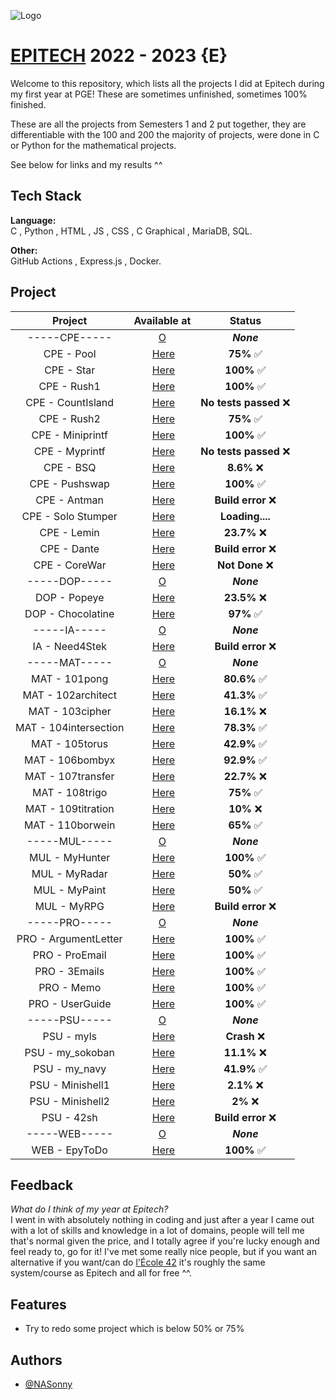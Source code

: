 
![Logo](https://newsroom.ionis-group.com/wp-content/uploads/2021/10/EPITECH-TECHNOLOGY-QUADRI-2021.png)


# [EPITECH](https://www.epitech.eu/) 2022 - 2023  {E}

Welcome to this repository, which lists all the projects I did at Epitech during my first year at PGE! These are sometimes unfinished, sometimes 100% finished.

These are all the projects from Semesters 1 and 2 put together, they are differentiable with the 100 and 200 the majority of projects, were done in C or Python for the mathematical projects.

See below for links and my results ^^


## Tech Stack

**Language:** \
C , Python , HTML , JS , CSS , C Graphical , MariaDB, SQL.

**Other:** \
GitHub Actions , Express.js , Docker.

## Project 

| Project    | Available at     | Status     |  
| :-: | :-: | :-:|
| -----CPE----- | [O](https://github.com/NASonny/EPITECH-23/tree/main/CPE) |***None***|
| CPE - Pool |‎ [Here](https://github.com/NASonny/EPITECH-23/tree/main/CPE/100%20-%20110/CPool)‎| **75%** ✅ |
| CPE - Star |‎ [Here](https://github.com/NASonny/EPITECH-23/tree/main/CPE/100%20-%20110/B-CPE-100-LIL-1-1-Star)‎| **100%** ✅ |
| CPE - Rush1 |‎ [Here](https://github.com/NASonny/EPITECH-23/tree/main/CPE/100%20-%20110/B-CPE-100-LIL-1-1-Rush1)‎| **100%** ✅ |
| CPE - CountIsland |‎ [Here](https://github.com/NASonny/EPITECH-23/tree/main/CPE/100%20-%20110/B-CPE-100-LIL-1-1-CountIsland)‎| **No tests passed** ❌ |
| CPE - Rush2 |‎ [Here](https://github.com/NASonny/EPITECH-23/tree/main/CPE/100%20-%20110/B-CPE-100-LIL-1-1-Rush2)‎| **75%** ✅ |
| CPE - Miniprintf |‎ [Here](https://github.com/NASonny/EPITECH-23/tree/main/CPE/100%20-%20110/B-CPE-101-LIL-1-1-MiniPrintf)‎| **100%** ✅ |
| CPE - Myprintf |‎ [Here](https://github.com/NASonny/EPITECH-23/tree/main/CPE/100%20-%20110/B-CPE-101-LIL-1-1-MyPrintf)‎| **No tests passed** ❌ |
| CPE - BSQ |‎ [Here](https://github.com/NASonny/EPITECH-23/tree/main/CPE/100%20-%20110/B-CPE-110-LIL-1-1-BSQ)‎| **8.6%** ❌ |
| CPE - Pushswap |‎ [Here](https://github.com/NASonny/EPITECH-23/tree/main/CPE/100%20-%20110/B-CPE-110-LIL-1-1-Pushswap)‎| **100%** ✅ |
| CPE - Antman |‎ [Here](https://github.com/NASonny/EPITECH-23/tree/main/CPE/100%20-%20110/B-CPE-110-LIL-1-1-Antman)‎| **Build error** ❌ |
| CPE - Solo Stumper |‎ [Here](https://github.com/NASonny/EPITECH-23/tree/main/CPE/200%20-%20210/Solo-Stumper)‎| **Loading....** |
| CPE - Lemin |‎ [Here](https://github.com/NASonny/EPITECH-23/tree/main/CPE/200%20-%20210/B-CPE-200-LIL-2-1-Lemin)‎| **23.7%** ❌ |
| CPE - Dante |‎ [Here](https://github.com/NASonny/EPITECH-23/tree/main/CPE/200%20-%20210/B-CPE-200-LIL-2-1-Dante)‎| **Build error** ❌ |
| CPE - CoreWar |‎ [Here](https://github.com/NASonny/EPITECH-23/tree/main/CPE/200%20-%20210/B-CPE-200-LIL-2-1-CoreWar)‎| **Not Done** ❌ |
| -----DOP----- | [O](https://github.com/NASonny/EPITECH-23/tree/main/DOP) |***None***|
| DOP - Popeye |‎ [Here](https://github.com/NASonny/EPITECH-23/tree/main/DOP/B-DOP-200-LIL-2-1-Popeye)‎| **23.5%** ❌ |
| DOP - Chocolatine |‎ [Here](https://github.com/NASonny/EPITECH-23/tree/main/DOP/B-DOP-200-LIL-2-1-Chocolatine%20-%20Petit%20Pain)‎| **97%** ✅ |
| -----IA----- | [O](https://github.com/NASonny/EPITECH-23/tree/main/IA) |***None***|
| IA - Need4Stek |‎ [Here](https://github.com/NASonny/EPITECH-23/tree/main/IA/B-AIA-200-LIL-2-1-Need4Stek)‎| **Build error** ❌ |
| -----MAT----- | [O](https://github.com/NASonny/EPITECH-23/tree/main/MAT) |***None***|
| MAT - 101pong |‎ [Here](https://github.com/NASonny/EPITECH-23/tree/main/MAT/B-MAT-100-LIL-1-1-101pong)‎| **80.6%** ✅ |
| MAT - 102architect |‎ [Here](https://github.com/NASonny/EPITECH-23/tree/main/MAT/B-MAT-100-LIL-1-1-102architect)‎| **41.3%** ✅ |
| MAT - 103cipher |‎ [Here](https://github.com/NASonny/EPITECH-23/tree/main/MAT/B-MAT-100-LIL-1-1-103cipher)‎| **16.1%** ❌ |
| MAT - 104intersection |‎ [Here](https://github.com/NASonny/EPITECH-23/tree/main/MAT/B-MAT-100-LIL-1-1-104intersection)‎| **78.3%** ✅ |
| MAT - 105torus |‎ [Here](https://github.com/NASonny/EPITECH-23/tree/main/MAT/B-MAT-100-LIL-1-1-105torus)‎| **42.9%** ✅ |
| MAT - 106bombyx |‎ [Here](https://github.com/NASonny/EPITECH-23/tree/main/MAT/B-MAT-200-LIL-2-1-106bombyx)‎| **92.9%** ✅ |
| MAT - 107transfer |‎ [Here](https://github.com/NASonny/EPITECH-23/tree/main/MAT/B-MAT-200-LIL-2-1-107transfer)‎| **22.7%** ❌ |
| MAT - 108trigo |‎ [Here](https://github.com/NASonny/EPITECH-23/tree/main/MAT/B-MAT-200-LIL-2-1-108trigo)‎| **75%** ✅ |
| MAT - 109titration |‎ [Here](https://github.com/NASonny/EPITECH-23/tree/main/MAT/B-MAT-200-LIL-2-1-109titration)‎| **10%** ❌ |
| MAT - 110borwein |‎ [Here](https://github.com/NASonny/EPITECH-23/tree/main/MAT/B-MAT-200-LIL-2-1-110borwein)‎| **65%** ✅ |
| -----MUL----- | [O](https://github.com/NASonny/EPITECH-23/tree/main/MUL) |***None***|
| MUL - MyHunter |‎ [Here](https://github.com/NASonny/EPITECH-23/tree/main/MAT/B-MAT-200-LIL-2-1-110borwein)‎| **100%** ✅ |
| MUL - MyRadar |‎ [Here](https://github.com/NASonny/EPITECH-23/tree/main/MAT/B-MAT-200-LIL-2-1-110borwein)‎| **50%** ✅ |
| MUL - MyPaint |‎ [Here](https://github.com/NASonny/EPITECH-23/tree/main/MAT/B-MAT-200-LIL-2-1-110borwein)‎| **50%** ✅ |
| MUL - MyRPG |‎ [Here](https://github.com/NASonny/EPITECH-23/tree/main/MAT/B-MAT-200-LIL-2-1-110borwein)‎| **Build error** ❌ |
| -----PRO----- | [O](https://github.com/NASonny/EPITECH-23/tree/main/PRO) |***None***|
| PRO - ArgumentLetter |‎ [Here](https://github.com/NASonny/EPITECH-23/tree/main/PRO/B-PRO-100-LIL-1-1-ArgumentLetter)‎| **100%** ✅ |
| PRO - ProEmail |‎ [Here](https://github.com/NASonny/EPITECH-23/tree/main/PRO/B-PRO-100-LIL-1-1-ProEmail)‎| **100%** ✅ |
| PRO - 3Emails |‎ [Here](https://github.com/NASonny/EPITECH-23/tree/main/PRO/B-PRO-200-LIL-2-1-3Emails)‎| **100%** ✅ |
| PRO - Memo |‎ [Here](https://github.com/NASonny/EPITECH-23/tree/main/PRO/B-PRO-200-LIL-2-1-Memo)‎| **100%** ✅ |
| PRO - UserGuide |‎ [Here](https://github.com/NASonny/EPITECH-23/tree/main/PRO/B-PRO-200-LIL-2-1-UserGuide)‎| **100%** ✅ |
| -----PSU----- | [O](https://github.com/NASonny/EPITECH-23/tree/main/PSU) |***None***|
| PSU - myls |‎ [Here](https://github.com/NASonny/EPITECH-23/tree/main/PSU/B-PSU-100-LIL-1-1-myls)‎| **Crash** ❌ |
| PSU - my_sokoban |‎ [Here](https://github.com/NASonny/EPITECH-23/tree/main/PSU/B-PSU-100-LIL-1-1-Sokoban)‎| **11.1%** ❌ |
| PSU - my_navy |‎ [Here](https://github.com/NASonny/EPITECH-23/tree/main/PSU/B-PSU-100-LIL-1-1-Navy)‎| **41.9%** ✅ |
| PSU - Minishell1 |‎ [Here](https://github.com/NASonny/EPITECH-23/tree/main/PSU/B-PSU-200-LIL-2-1-minishell1)‎| **2.1%** ❌ |
| PSU - Minishell2 |‎ [Here](https://github.com/NASonny/EPITECH-23/tree/main/PSU/B-PSU-200-LIL-2-1-minishell2)‎| **2%** ❌ |
| PSU - 42sh |‎ [Here](https://github.com/NASonny/EPITECH-23/tree/main/PSU/B-PSU-200-LIL-2-1-42sh)‎| **Build error** ❌ |
| -----WEB----- | [O](https://github.com/NASonny/EPITECH-23/tree/main/WEB) |***None***|
| WEB - EpyToDo |‎ [Here](https://github.com/NASonny/EPITECH-23/tree/main/WEB/B-WEB-200-LIL-2-1-Epytodo)‎| **100%** ✅ |
 
## Feedback

*What do I think of my year at Epitech?*\
I went in with absolutely nothing in coding and just after a year I came out with a lot of skills and knowledge in a lot of domains, people will tell me that's normal given the price, and I totally agree if you're lucky enough and feel ready to, go for it! I've met some really nice people, but if you want an alternative if you want/can do [l'École 42](https://42.fr/) it's roughly the same system/course as Epitech and all for free ^^.
## Features

- Try to redo some project which is below 50% or 75%



## Authors

- [@NASonny](https://github.com/NASonny)

